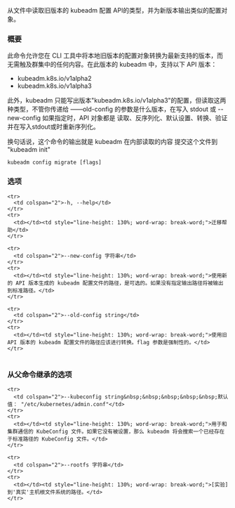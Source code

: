 
从文件中读取旧版本的 kubeadm 配置 API的类型，并为新版本输出类似的配置对象。
<!--
Read an older version of the kubeadm configuration API types from a file, and output the similar config object for the newer version.
-->


### 概要

<!--
### Synopsis
-->


此命令允许您在 CLI 工具中将本地旧版本的配置对象转换为最新支持的版本，而无需触及群集中的任何内容。在此版本的 kubeadm 中，支持以下 API 版本：
<!--
This command lets you convert configuration objects of older versions to the latest supported version,
locally in the CLI tool without ever touching anything in the cluster.
In this version of kubeadm, the following API versions are supported:
-->

- kubeadm.k8s.io/v1alpha2
- kubeadm.k8s.io/v1alpha3

此外，kubeadm 只能写出版本"kubeadm.k8s.io/v1alpha3"的配置，但读取这两种类型，不管你传递给
——old-config 的参数是什么版本，在写入 stdout 或 --new-config 如果指定时，API 对象都是
读取、反序列化、默认设置、转换、验证并在写入stdout或时重新序列化。
<!--
Further, kubeadm can only write out config of version "kubeadm.k8s.io/v1alpha3", but read both types.
So regardless of what version you pass to the --old-config parameter here, the API object will be
read, deserialized, defaulted, converted, validated, and re-serialized when written to stdout or
--new-config if specified.
-->

换句话说，这个命令的输出就是 kubeadm 在内部读取的内容
提交这个文件到 "kubeadm init"
<!--
In other words, the output of this command is what kubeadm actually would read internally if you
submitted this file to "kubeadm init"
-->

```
kubeadm config migrate [flags]
```

### 选项

<!--
### Options
-->

<table style="width: 100%; table-layout: fixed;">
  <colgroup>
    <col span="1" style="width: 10px;" />
    <col span="1" />
  </colgroup>
  <tbody>

    <tr>
      <td colspan="2">-h, --help</td>
    </tr>
    <tr>
      <td></td><td style="line-height: 130%; word-wrap: break-word;">迁移帮助</td>
    </tr>

    <tr>
      <td colspan="2">--new-config 字符串</td>
    </tr>
    <tr>
      <td></td><td style="line-height: 130%; word-wrap: break-word;">使用新的 API 版本生成的 kubeadm 配置文件的路径，是可选的。如果没有指定输出路径将被输出到标准路径。</td>
    </tr>

    <tr>
      <td colspan="2">--old-config string</td>
    </tr>
    <tr>
      <td></td><td style="line-height: 130%; word-wrap: break-word;">使用旧 API 版本的 kubeadm 配置文件的路径应该进行转换。flag 参数是强制性的。</td>
    </tr>

  </tbody>
</table>

<!--
<td></td><td style="line-height: 130%; word-wrap: break-word;">help for migrate</td>

<td colspan="2">--new-config String</td>

 <td></td><td style="line-height: 130%; word-wrap: break-word;">Path to the resulting equivalent kubeadm config file using the new API version. Optional, if not specified output will be sent to STDOUT.</td>

<td></td><td style="line-height: 130%; word-wrap: break-word;">Path to the kubeadm config file that is using an old API version and should be converted. This flag is mandatory.</td>
-->

### 从父命令继承的选项

<!--
### Options inherited from parent commands
-->

<table style="width: 100%; table-layout: fixed;">
  <colgroup>
    <col span="1" style="width: 10px;" />
    <col span="1" />
  </colgroup>
  <tbody>

    <tr>
      <td colspan="2">--kubeconfig string&nbsp;&nbsp;&nbsp;&nbsp;&nbsp;默认值： "/etc/kubernetes/admin.conf"</td>
    </tr>
    <tr>
      <td></td><td style="line-height: 130%; word-wrap: break-word;">用于和集群通信的 KubeConfig 文件。如果它没有被设置，那么 kubeadm 将会搜索一个已经存在于标准路径的 KubeConfig 文件。</td>
    </tr>

    <tr>
      <td colspan="2">--rootfs 字符串</td>
    </tr>
    <tr>
      <td></td><td style="line-height: 130%; word-wrap: break-word;">[实验] 到'真实'主机根文件系统的路径。</td>
    </tr>

  </tbody>
</table>

<!--
<td colspan="2">--kubeconfig string&nbsp;&nbsp;&nbsp;&nbsp;&nbsp;Default: "/etc/kubernetes/admin.conf"</td>

<td colspan="2">--rootfs string</td>

<td></td><td style="line-height: 130%; word-wrap: break-word;">[EXPERIMENTAL] The path to the 'real' host root filesystem.</td>

-->


